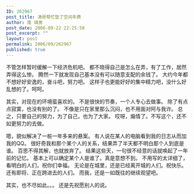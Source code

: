 ```yaml
---
ID: 262967
post_title: 涛哥帮忙垫了空间年费
author: 南 靖男
post_date: 2006-09-22 22:25:50
post_excerpt: ""
layout: post
permalink: 2006/09/262967
published: true
---
```

不管怎样暂时缓解一下经济危机吧。
都不晓得自己是怎么在弄，有了工作，居然弄得这么惨。
腾然一下就发现自己基本没有可以随意支配的余钱了。
大约今年都不想好好安逸的，奋斗吧，努力吧。
这样子也更能好好的集中精力吧，没什么好乱想的了。呵呵。
<!--more-->
其实，对现在的环境蛮喜欢的。
不是很快的节奏，一个人专心去做事。
除了有点点寂寞，也没有别的了。
不像是只在家里那么沉闷，也不用面对阿与我诈。
总之，只要自己的努力，为了自己，也为了大家。
哎呀，煽情了。不写这个，还不如更努力的去做。

嗯，貌似解决了一桩一年多来的悬案。
有人说在某人的电脑看到我的日志从而加我的QQ。
很好奇我和那个某个人的关系，结果弄了半天都不明白那个人到底是谁。
百思不得其解，也就放弃了。
结果这些天，一句很不经意的话就唤起了一年前的记忆。
基本上可以确定某个人是谁了。真是意想不到。
不用写的太详细了，看明白的人们，祝你们幸福。
无论是在城里，还是已经离开城的人们。祝快乐。
还有即将、正在跨进去的人们。
而我，还是一如既往的继续观望吧。

其实，也不尽如此。。。
还是先祝愿别人的说。